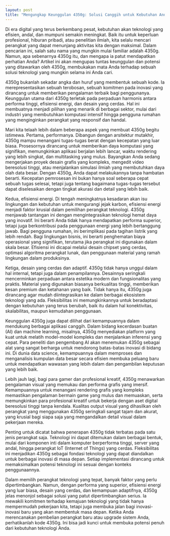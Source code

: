 ```yaml
---
layout: post
title: "Mengungkap Keunggulan 4350g: Solusi Canggih untuk Kebutuhan Anda"
---
```


Di era digital yang terus berkembang pesat, kebutuhan akan teknologi yang efisien, andal, dan mumpuni semakin meningkat. Baik itu untuk keperluan profesional, hiburan pribadi, atau penelitian ilmiah, kita selalu mencari perangkat yang dapat menunjang aktivitas kita dengan maksimal. Dalam pencarian ini, salah satu nama yang mungkin mulai familiar adalah 4350g. Namun, apa sebenarnya 4350g itu, dan mengapa ia patut mendapatkan perhatian Anda? Artikel ini akan mengupas tuntas keunggulan dan potensi yang ditawarkan oleh 4350g, membukakan mata Anda terhadap sebuah solusi teknologi yang mungkin selama ini Anda cari.

4350g bukanlah sekadar angka dan huruf yang membentuk sebuah kode. Ia merepresentasikan sebuah terobosan, sebuah komitmen pada inovasi yang dirancang untuk memberikan pengalaman terbaik bagi penggunanya. Keunggulan utama dari 4350g terletak pada perpaduan harmonis antara performa tinggi, efisiensi energi, dan desain yang cerdas. Hal ini membuatnya menjadi pilihan yang menarik di berbagai sektor, mulai dari industri yang membutuhkan komputasi intensif hingga pengguna rumahan yang menginginkan perangkat yang responsif dan handal.

Mari kita telaah lebih dalam beberapa aspek yang membuat 4350g begitu istimewa. Pertama, performanya. Dibangun dengan arsitektur mutakhir, 4350g mampu menangani tugas-tugas berat dengan kecepatan yang luar biasa. Prosesornya dirancang untuk memberikan daya komputasi yang signifikan, memungkinkan aplikasi berjalan lebih lancar, waktu rendering yang lebih singkat, dan multitasking yang mulus. Bayangkan Anda sedang mengerjakan proyek desain grafis yang kompleks, mengedit video beresolusi tinggi, atau menjalankan simulasi ilmiah yang membutuhkan daya olah data besar. Dengan 4350g, Anda dapat melakukannya tanpa hambatan berarti. Kecepatan pemrosesan ini bukan hanya soal seberapa cepat sebuah tugas selesai, tetapi juga tentang bagaimana tugas-tugas tersebut dapat diselesaikan dengan tingkat akurasi dan detail yang lebih baik.

Kedua, efisiensi energi. Di tengah meningkatnya kesadaran akan isu lingkungan dan kebutuhan untuk mengurangi jejak karbon, efisiensi energi menjadi faktor krusial dalam pemilihan perangkat teknologi. 4350g menjawab tantangan ini dengan mengintegrasikan teknologi hemat daya yang inovatif. Ini berarti Anda tidak hanya mendapatkan performa superior, tetapi juga berkontribusi pada penggunaan energi yang lebih bertanggung jawab. Bagi pengguna rumahan, ini berimplikasi pada tagihan listrik yang lebih rendah. Bagi lingkungan bisnis, ini berarti penghematan biaya operasional yang signifikan, terutama jika perangkat ini digunakan dalam skala besar. Efisiensi ini dicapai melalui desain chipset yang cerdas, optimasi algoritma perangkat lunak, dan penggunaan material yang ramah lingkungan dalam produksinya.

Ketiga, desain yang cerdas dan adaptif. 4350g tidak hanya unggul dalam hal internal, tetapi juga dalam penampilannya. Desainnya seringkali mencerminkan perpaduan antara estetika modern dan fungsionalitas yang praktis. Material yang digunakan biasanya berkualitas tinggi, memberikan kesan premium dan ketahanan yang baik. Tidak hanya itu, 4350g juga dirancang agar mudah diintegrasikan ke dalam berbagai ekosistem teknologi yang ada. Fleksibilitas ini memungkinkannya untuk beradaptasi dengan kebutuhan yang terus berubah, baik itu dalam hal konektivitas, skalabilitas, maupun kemudahan penggunaan.

Keunggulan 4350g juga dapat dilihat dari kemampuannya dalam mendukung berbagai aplikasi canggih. Dalam bidang kecerdasan buatan (AI) dan machine learning, misalnya, 4350g menyediakan platform yang kuat untuk melatih model-model kompleks dan menjalankan inferensi yang cepat. Para peneliti dan pengembang AI akan menemukan 4350g sebagai alat yang sangat berharga untuk mendorong batas-batas inovasi di bidang ini. Di dunia data science, kemampuannya dalam memproses dan menganalisis kumpulan data besar secara efisien membuka peluang baru untuk mendapatkan wawasan yang lebih dalam dan pengambilan keputusan yang lebih baik.

Lebih jauh lagi, bagi para gamer dan profesional kreatif, 4350g menawarkan pengalaman visual yang memukau dan performa grafis yang imersif. Kemampuannya untuk menangani rendering grafis yang kompleks memastikan pengalaman bermain game yang mulus dan memuaskan, serta memungkinkan para profesional kreatif untuk bekerja dengan aset digital beresolusi tinggi tanpa kendala. Kualitas output visual yang dihasilkan oleh perangkat yang menggunakan 4350g seringkali sangat tajam dan akurat, yang krusial bagi siapa saja yang mengandalkan detail visual dalam pekerjaan mereka.

Penting untuk dicatat bahwa penerapan 4350g tidak terbatas pada satu jenis perangkat saja. Teknologi ini dapat ditemukan dalam berbagai bentuk, mulai dari komponen inti dalam komputer berperforma tinggi, server yang andal, hingga perangkat IoT (Internet of Things) yang cerdas. Fleksibilitas ini menjadikan 4350g sebagai fondasi teknologi yang dapat diandalkan untuk berbagai inovasi di masa depan. Setiap implementasi dirancang untuk memaksimalkan potensi teknologi ini sesuai dengan konteks penggunaannya.

Dalam memilih perangkat teknologi yang tepat, banyak faktor yang perlu dipertimbangkan. Namun, dengan performa yang superior, efisiensi energi yang luar biasa, desain yang cerdas, dan kemampuan adaptifnya, 4350g jelas menonjol sebagai solusi yang patut dipertimbangkan serius. Ia mewakili komitmen terhadap kemajuan teknologi yang tidak hanya mempermudah pekerjaan kita, tetapi juga membuka jalan bagi inovasi-inovasi baru yang akan membentuk masa depan. Ketika Anda merencanakan pembelian perangkat baru atau upgrade sistem Anda, perhatikanlah kode 4350g. Ini bisa jadi kunci untuk membuka potensi penuh dari kebutuhan teknologi Anda.

